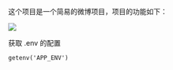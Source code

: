 这个项目是一个简易的微博项目，项目的功能如下：

![](https://cdn.learnku.com/uploads/images/201812/14/1/jn0GCr52Zm.png!large)

获取 .env 的配置
```
getenv('APP_ENV')
```
